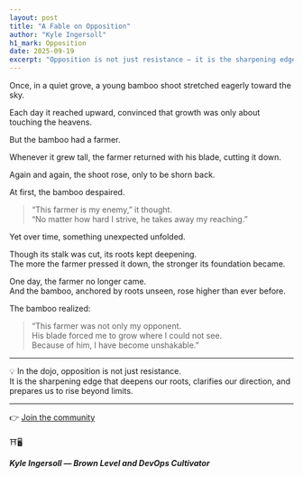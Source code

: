 ```yaml
---
layout: post
title: "A Fable on Opposition"
author: "Kyle Ingersoll"
h1_mark: Opposition
date: 2025-09-19
excerpt: "Opposition is not just resistance — it is the sharpening edge that deepens our roots, clarifies our direction, and prepares us to rise beyond limits."
---
```


Once, in a quiet grove, a young bamboo shoot stretched eagerly toward the sky.

Each day it reached upward, convinced that growth was only about touching the heavens.

But the bamboo had a farmer.

Whenever it grew tall, the farmer returned with his blade, cutting it down.

Again and again, the shoot rose, only to be shorn back.

At first, the bamboo despaired.

> “This farmer is my enemy,” it thought.  
> “No matter how hard I strive, he takes away my reaching.”

Yet over time, something unexpected unfolded.

Though its stalk was cut, its roots kept deepening.  
The more the farmer pressed it down, the stronger its foundation became.

One day, the farmer no longer came.  
And the bamboo, anchored by roots unseen, rose higher than ever before.

The bamboo realized:

> “This farmer was not only my opponent.  
> His blade forced me to grow where I could not see.  
> Because of him, I have become unshakable.”

---

💡 In the dojo, opposition is not just resistance.  
It is the sharpening edge that deepens our roots, clarifies our direction, and prepares us to rise beyond limits.

---

👉 [Join the community](https://mindset.dojo.center/)

⛩️🖥️

***Kyle Ingersoll — Brown Level and DevOps Cultivator***
